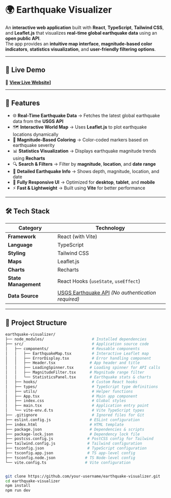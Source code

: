 # 🌍 Earthquake Visualizer

An **interactive web application** built with **React**, **TypeScript**, **Tailwind CSS**, and **Leaflet.js** that visualizes **real-time global earthquake data** using an **open public API**.  
The app provides an **intuitive map interface**, **magnitude-based color indicators**, **statistics visualization**, and **user-friendly filtering options**.

---

## 🚀 Live Demo  
🔗 **[View Live Website](https://earthquake-visualizer-aj.vercel.app/)]**  

---

## 📌 Features

- 🌐 **Real-Time Earthquake Data** → Fetches the latest global earthquake data from the **USGS API**
- 🗺️ **Interactive World Map** → Uses **Leaflet.js** to plot earthquake locations dynamically
- 🎨 **Magnitude-Based Coloring** → Color-coded markers based on earthquake severity
- 📊 **Statistics Visualization** → Displays earthquake magnitude trends using **Recharts**
- 🔍 **Search & Filters** → Filter by **magnitude**, **location**, and **date range**
- 📄 **Detailed Earthquake Info** → Shows depth, magnitude, location, and date
- 📱 **Fully Responsive UI** → Optimized for **desktop**, **tablet**, and **mobile**
- ⚡ **Fast & Lightweight** → Built using **Vite** for better performance

---

## 🛠️ Tech Stack

| **Category**         | **Technology**         |
|----------------------|------------------------|
| **Framework**        | React (with Vite)      |
| **Language**         | TypeScript            |
| **Styling**          | Tailwind CSS          |
| **Maps**             | Leaflet.js            |
| **Charts**           | Recharts             |
| **State Management** | React Hooks (`useState`, `useEffect`) |
| **Data Source**      | [USGS Earthquake API](https://earthquake.usgs.gov/) *(No authentication required)* |

---

## 📂 Project Structure

```bash
earthquake-visualizer/
├── node_modules/                     # Installed dependencies
├── src/                              # Application source code
│   ├── components/                   # Reusable components
│   │   ├── EarthquakeMap.tsx         # Interactive Leaflet map
│   │   ├── ErrorDisplay.tsx          # Error handling component
│   │   ├── Header.tsx               # App header and title
│   │   ├── LoadingSpinner.tsx       # Loading spinner for API calls
│   │   ├── MagnitudeFilter.tsx      # Magnitude range filter
│   │   └── StatisticsPanel.tsx      # Earthquake stats & charts
│   ├── hooks/                        # Custom React hooks
│   ├── types/                        # TypeScript type definitions
│   ├── utils/                        # Helper functions
│   ├── App.tsx                       # Main app component
│   ├── index.css                     # Global styles
│   ├── main.tsx                      # Application entry point
│   └── vite-env.d.ts                 # Vite TypeScript types
├── .gitignore                        # Ignored files for Git
├── eslint.config.js                 # ESLint configuration
├── index.html                       # HTML template
├── package.json                     # Dependencies & scripts
├── package-lock.json                # Dependency lock file
├── postcss.config.js               # PostCSS config for Tailwind
├── tailwind.config.js              # Tailwind configuration
├── tsconfig.json                   # TypeScript configuration
├── tsconfig.app.json               # TS app-level config
├── tsconfig.node.json             # TS Node-level config
└── vite.config.ts                 # Vite configuration


git clone https://github.com/your-username/earthquake-visualizer.git
cd earthquake-visualizer
npm install
npm run dev

